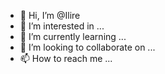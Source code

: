 - 👋 Hi, I’m @Ilire
- 👀 I’m interested in ...
- 🌱 I’m currently learning ...
- 💞️ I’m looking to collaborate on ...
- 📫 How to reach me ...

<!---
Ilire/Ilire is a ✨ special ✨ repository because its `README.md` (this file) appears on your GitHub profile.
You can click the Preview link to take a look at your changes.
--->
